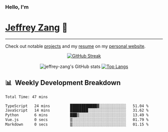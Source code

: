 
### Hello, I'm 
# [Jeffrey Zang](https://www.linkedin.com/in/jeffreyzang/) 🦀

---

Check out notable [projects](https://jeffz.dev/projects) and my [resume](https://jeffz.dev/resume) on my [personal website](https://jeffz.dev/).

<div align = 'center'>

[![GitHub Streak](https://github-readme-streak-stats.herokuapp.com/?user=jeffrey-zang&theme=tokyonight)](https://git.io/streak-stats)
<br></br>
![jeffrey-zang's GitHub stats](https://github-readme-stats.vercel.app/api?username=jeffrey-zang&show_icons=true&theme=tokyonight&hide_rank=true&hide=stars) 
[![Top Langs](https://github-readme-stats.vercel.app/api/top-langs/?username=jeffrey-zang&hide=ShaderLab,HLSL&layout=compact&theme=tokyonight)](https://github.com/anuraghazra/github-readme-stats)

</div>

## 📊 &nbsp;Weekly Development Breakdown
<!--START_SECTION:waka-->

```txt
Total Time: 47 mins

TypeScript   24 mins         ████████████▓░░░░░░░░░░░░   51.04 %
JavaScript   14 mins         ████████░░░░░░░░░░░░░░░░░   31.62 %
Python       6 mins          ███▒░░░░░░░░░░░░░░░░░░░░░   13.49 %
Vue.js       0 secs          ▒░░░░░░░░░░░░░░░░░░░░░░░░   01.79 %
Markdown     0 secs          ▒░░░░░░░░░░░░░░░░░░░░░░░░   01.15 %
```

<!--END_SECTION:waka-->

